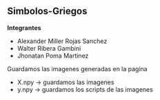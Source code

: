 ## Simbolos-Griegos
**Integrantes**
- Alexander Miller Rojas Sanchez
- Walter Ribera Gambini
- Jhonatan Poma Martinez

Guardamos las imagenes generadas en la pagina </br>
- X.npy -> guardamos las imagenes </br>
- y.npy -> guardamos los scripts de las imagenes </br>


